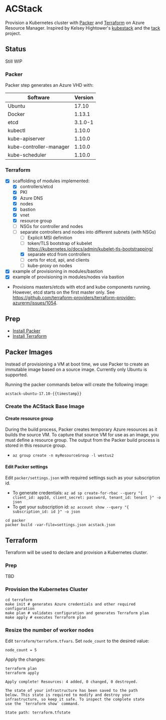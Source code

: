 # ACStack

Provision a Kubernetes cluster with [Packer](https://packer.io) and [Terraform](https://www.terraform.io) on Azure Resource Manager. Inspired by Kelsey Hightower's [kubestack](https://github.com/kelseyhightower/kubestack) and the [tack](https://github.com/kz8s/tack) project.

## Status

Still WIP
### Packer
Packer step generates an Azure VHD with:

|Software   	|Version   	|
|---	|---	|
|Ubuntu   	|17.10   	|
|Docker   	|1.13.1   	|
|etcd   	|3.1.0-1   	|
|kubectl	| 1.10.0		|
|kube-apiserver	| 1.10.0		|
|kube-controller-manager	| 1.10.0		|
|kube-scheduler	| 1.10.0		|

### Terraform
- [x] scaffolding of modules implemented:
	- [x] controllers/etcd
	- [x] PKI
	- [x] Azure DNS
	- [x] nodes
	- [x] bastion
	- [x] vnet
	- [x] resource group
	- [ ] NSGs for controller and nodes
  - [ ] separate controllers and nodes into different subnets (with NSGs)
	- [ ] Explicit MSI definition
	- [ ] token/TLS bootstrap of kubelet https://kubernetes.io/docs/admin/kubelet-tls-bootstrapping/
	- [x] separate etcd from controllers
	- [ ] certs for etcd, api, and clients
	- [ ] kube-proxy on nodes
- [x] example of provisioning in modules/bastion
- [x] example of provisioning in modules/nodes via bastion

* Provisions masters/etcds with etcd and kube components running. However, etcd starts on the first master only. See https://github.com/terraform-providers/terraform-provider-azurerm/issues/1054.

## Prep

- [Install Packer](https://packer.io/docs/installation.html)
- [Install Terraform](https://www.terraform.io/intro/getting-started/install.html)

## Packer Images

Instead of provisioning a VM at boot time, we use Packer to create an immutable image based on a source image. Currently only Ubuntu is supported.

Running the packer commands below will create the following image:

```
acstack-ubuntu-17.10-{{timestamp}}
```

### Create the ACStack Base Image
#### Create resource group
During the build process, Packer creates temporary Azure resources as it builds the source VM. To capture that source VM for use as an image, you must define a resource group. The output from the Packer build process is stored in this resource group.

- `az group create -n myResourceGroup -l westus2`

#### Edit Packer settings
Edit `packer/settings.json` with required settings such as your subscription id.
- To generate credentials: `az ad sp create-for-rbac --query "{ client_id: appId, client_secret: password, tenant_id: tenant }" -o json`
- To get your subscription id: `az account show --query "{ subscription_id: id }" -o json`

```
cd packer
packer build -var-file=settings.json acstack.json
```

## Terraform

Terraform will be used to declare and provision a Kubernetes cluster.

### Prep

TBD


### Provision the Kubernetes Cluster

```
cd terraform
make init # generates Azure credentials and other required configuration
make plan # validates configuration and generates Terraform plan
make apply # executes Terraform plan
```


### Resize the number of worker nodes

Edit `terraform/terraform.tfvars`. Set `node_count` to the desired value:

```
node_count = 5
```

Apply the changes:

```
terraform plan
terraform apply
```

```
Apply complete! Resources: 4 added, 0 changed, 0 destroyed.

The state of your infrastructure has been saved to the path
below. This state is required to modify and destroy your
infrastructure, so keep it safe. To inspect the complete state
use the `terraform show` command.

State path: terraform.tfstate

```
